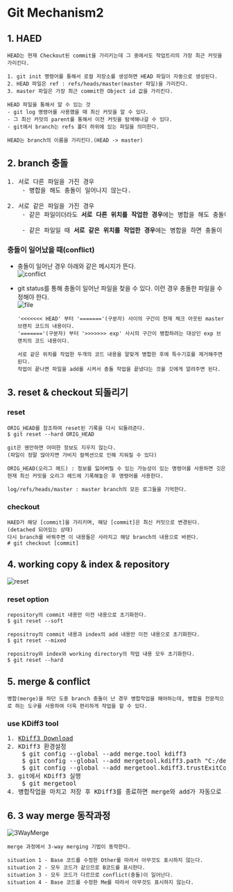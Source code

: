# Git Mechanism2
## 1. HAED
```
HEAD는 현재 Checkout된 commit을 가리키는데 그 중에서도 작업트리의 가장 최근 커밋을 가리킨다.

1. git init 명령어를 통해서 로컬 저장소를 생성하면 HEAD 파일이 자동으로 생성된다.
2. HEAD 파일은 ref : refs/heads/master(master 파일)을 가리킨다.
3. master 파일은 가장 최근 commit한 Object id 값을 가리킨다.

HEAD 파일을 통해서 알 수 있는 것
- git log 명령어를 사용했을 때 최신 커밋을 알 수 있다.
- 그 최신 커밋의 parent를 통해서 이전 커밋을 탐색해나갈 수 있다.
- git에서 branch는 refs 폴더 하위에 있는 파일을 의미한다.

HEAD는 branch의 이름을 가리킨다.(HEAD -> master)
```
## 2. branch 충돌
<pre>
1. 서로 다른 파일을 가진 경우 
    - 병합을 해도 충돌이 일어나지 않는다.

2. 서로 같은 파일을 가진 경우
    - 같은 파일이더라도 <b>서로 다른 위치를 작업한 경우</b>에는 병합을 해도 충돌이 일어나지 않는다.

    - 같은 파일일 때 <b>서로 같은 위치를 작업한 경우</b>에는 병합을 하면 충돌이 일어난다.
</pre>
### 충돌이 일어났을 때(conflict)

- 충돌이 일어난 경우 아래와 같은 메시지가 뜬다.</br>
![conflict](https://github.com/RyuKyeongWoo/TIL/blob/main/Git/img/text.PNG)</br>

- git status를 통해 충돌이 일어난 파일을 찾을 수 있다. 이런 경우 충돌한 파일을 수정해야 한다.</br>
![file](https://github.com/RyuKyeongWoo/TIL/blob/main/Git/img/conflict.PNG)</br>
    ```
    '<<<<<<< HEAD' 부터 '======='(구분자) 사이의 구간이 현재 체크 아웃된 master 브랜치 코드의 내용이다.
    '======='(구분자) 부터 '>>>>>>> exp' 사시의 구간이 병합하려는 대상인 exp 브랜치의 코드 내용이다.

    서로 같은 위치를 작업한 두개의 코드 내용을 알맞게 병합한 후에 특수기호를 제거해주면 된다.
    작업이 끝나면 파일을 add를 시켜서 충돌 작업을 끝냈다는 것을 깃에게 알려주면 된다.
    ```
## 3. reset & checkout 되돌리기
### reset
```
ORIG_HEAD를 참조하여 reset된 기록을 다시 되돌려준다.
$ git reset --hard ORIG_HEAD 
```
```
git은 웬만하면 어떠한 정보도 지우지 않는다.
(파일이 정말 많아지면 가비지 컬렉션으로 인해 지워질 수 있다)

ORIG_HEAD(오리그 헤드) : 정보를 잃어버릴 수 있는 가능성이 있는 명령어를 사용하면 깃은 현재 최신 커밋을 오리그 헤드에 기록해놓은 후 명령어를 사용한다.

log/refs/heads/master : master branch의 모든 로그들을 기억한다.
```
### checkout
```
HAED가 해당 [commit]을 가리키며, 해당 [commit]은 최신 커밋으로 변경된다.(detached 되어있는 상태)
다시 branch를 바꿔주면 이 내용들은 사라지고 해당 branch의 내용으로 바뀐다.
# git checkout [commit]
```
## 4. working copy & index & repository
![reset](https://github.com/RyuKyeongWoo/TIL/blob/main/Git/img/reset.PNG)
### reset option
```
repository의 commit 내용만 이전 내용으로 초기화한다.
$ git reset --soft

repositroy의 commit 내용과 index의 add 내용만 이전 내용으로 초기화한다.
$ git reset --mixed

repositroy와 index와 working directory의 작업 내용 모두 초기화한다.
$ git reset --hard 
```
## 5. merge & conflict
```
병합(merge)을 하던 도중 branch 충돌이 난 경우 병합작업을 해야하는데, 병합을 전문적으로 하는 도구를 사용하여 더욱 편리하게 작업을 할 수 있다.
```
### use KDiff3 tool
<pre>
1. <a href="https://sourceforge.net/projects/kdiff3/files/latest/download">KDiff3 Download</a>
2. KDiff3 환경설정
    $ git config --global --add merge.tool kdiff3
    $ git config --global --add mergetool.kdiff3.path "C:/dev/KDiff3/kdiff3.exe"
    $ git config --global --add mergetool.kdiff3.trustExitCode false
3. git에서 KDiff3 실행
    $ git mergetool
4. 병합작업을 마치고 저장 후 KDiff3를 종료하면 merge와 add가 자동으로 된다
</pre>
## 6. 3 way merge 동작과정
![3WayMerge](https://github.com/RyuKyeongWoo/TIL/blob/main/Git/img/3waymerge.PNG)
```
merge 과정에서 3-way merging 기법이 동작한다.

situation 1 - Base 코드를 수정한 Other를 따라서 아무것도 표시하지 않는다.
situation 2 - 모두 코드가 같으므로 B코드를 표시한다.
situation 3 - 모두 코드가 다르므로 conflict(충돌)이 일어난다.
situation 4 - Base 코드를 수정한 Me를 따라서 아무것도 표시하지 않는다.
```
